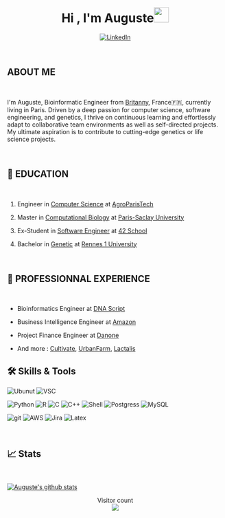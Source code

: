 <h1 align="center">Hi , I'm Auguste<img src="https://media.giphy.com/media/hvRJCLFzcasrR4ia7z/giphy.gif" width="35"></h1>

<p align="center">
 <a href="https://www.linkedin.com/in/auguste-gardette/"><img src="https://img.shields.io/badge/linkedin-%230A66C2.svg?style=plastic&logo=linkedin&logoColor=white" alt="LinkedIn"/></a>
</p>

<br>

##  ABOUT ME
<br>

I'm Auguste, Bioinformatic Engineer from [Britanny](https://en.wikipedia.org/wiki/Brittany), France🇫🇷, currently living in Paris. Driven by a deep passion for computer science, software engineering, and genetics, I thrive on continuous
learning and effortlessly adapt to collaborative team environments as well as self-directed projects. My
ultimate aspiration is to contribute to cutting-edge genetics or life science projects.


<br>

## 🎒 EDUCATION
<br>


1. Engineer in [Computer Science](https://www.datasama.com/diplome/iodaa-information-a-la-decision-par-lanalyse-et-lapprentissage) at [AgroParisTech](https://www.agroparistech.fr)

2. Master in [Computational Biology](https://www.universite-paris-saclay.fr/formation/master/bio-informatique/m2-biologie-computationnelle-analyse-modelisation-et-ingenierie-de-linformation-biologique-et-medicale) at [Paris-Saclay University](https://www.universite-paris-saclay.fr/)

3. Ex-Student in [Software Engineer](https://42.fr/le-programme/apprentissage-innovant/) at [42 School](https://42.us.org)

4. Bachelor in [Genetic](https://formations.univ-rennes.fr/licence-3-biologie-cellulaire-genetique-microbiologie-physiologie-animale) at [Rennes 1 University](https://www.univ-rennes.fr/)


<br>

## 💼  PROFESSIONNAL EXPERIENCE
<br>

- Bioinformatics Engineer at [DNA Script](https://www.dnascript.com/)

- Business Intelligence Engineer at [Amazon](https://www.amazon.jobs/en/business_categories/transport)

- Project Finance Engineer at [Danone](https://www.danone.fr/)

- And more : [Cultivate](https://cultivate.fr/plantation-paris/), [UrbanFarm](https://urbanfarm-france.com/), [Lactalis](https://www.lactalis.com/)



## 🛠️ Skills & Tools

![Ubunut](https://img.shields.io/badge/Ubuntu-E95420?style=for-the-badge&logo=ubuntu&logoColor=white)
![VSC](https://img.shields.io/badge/Visual_Studio_Code-0078D4?style=for-the-badge&logo=visual%20studio%20code&logoColor=white)

![Python](https://img.shields.io/badge/Python-3776AB?style=for-the-badge&logo=python&logoColor=white)
![R](https://img.shields.io/badge/R-276DC3?style=for-the-badge&logo=r&logoColor=white)
![C](https://img.shields.io/badge/C-00599C?style=for-the-badge&logo=c&logoColor=white)
![C++](https://img.shields.io/badge/C%2B%2B-00599C?style=for-the-badge&logo=c%2B%2B&logoColor=white)
![Shell](https://img.shields.io/badge/Shell_Script-121011?style=for-the-badge&logo=gnu-bash&logoColor=white)
![Postgress](https://img.shields.io/badge/PostgreSQL-316192?style=for-the-badge&logo=postgresql&logoColor=white)
![MySQL](https://img.shields.io/badge/MySQL-005C84?style=for-the-badge&logo=mysql&logoColor=white)


![git](https://img.shields.io/badge/GIT-E44C30?style=for-the-badge&logo=git&logoColor=white)
![AWS](https://img.shields.io/badge/Amazon_AWS-FF9900?style=for-the-badge&logo=amazonaws&logoColor=white)
![Jira](https://img.shields.io/badge/Jira-0052CC?style=for-the-badge&logo=Jira&logoColor=white)
![Latex](https://img.shields.io/badge/Overleaf-47A141?style=for-the-badge&logo=Overleaf&logoColor=white)



<br>

## 📈 Stats
<br>


<a href="https://github.com/Aaramis"><img align="center" src="https://github-readme-stats.vercel.app/api?username=aaramis&show_icons=true&include_all_commits=true&theme=buefy&hide_border=true" alt="Auguste's github stats" /></a> 

<p align="center"> 
  Visitor count<br>
  <img src="https://profile-counter.glitch.me/aaramis/count.svg" />
</p>
